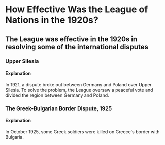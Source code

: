 # How Effective Was the League of Nations in the 1920s?

## The League was effective in the 1920s in resolving some of the international disputes

### Upper Silesia

#### Explanation

In 1921, a dispute broke out between Germany and Poland over Upper Silesia. To solve the problem, the League oversaw a peaceful vote and divided the region between Germany and Poland.

### The Greek-Bulgarian Border Dispute, 1925

#### Explanation

In October 1925, some Greek soldiers were killed on Greece's border with Bulgaria.
